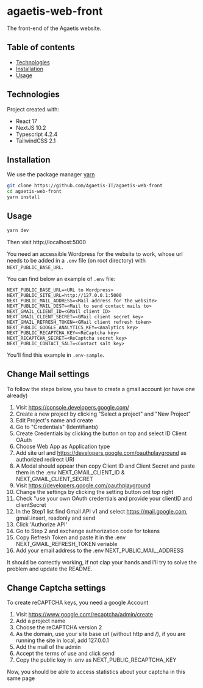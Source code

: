 # agaetis-web-front

The front-end of the Agaetis website.

## Table of contents

- [Technologies](#technologies)
- [Installation](#installation)
- [Usage](#usage)

## Technologies

Project created with:

- React 17
- NextJS 10.2
- Typescript 4.2.4
- TailwindCSS 2.1

## Installation

We use the package manager [yarn](https://yarnpkg.com/lang/en/docs/install/)

```bash
git clone https://github.com/Agaetis-IT/agaetis-web-front
cd agaetis-web-front
yarn install
```

## Usage

```bash
yarn dev
```

Then visit http://localhost:5000

You need an accessible Wordpress for the website to work, whose url needs to be added in a `.env` file (on root directory) with `NEXT_PUBLIC_BASE_URL`.

You can find below an example of `.env` file:

```
NEXT_PUBLIC_BASE_URL=<URL to Wordpress>
NEXT_PUBLIC_SITE_URL=http://127.0.0.1:5000
NEXT_PUBLIC_MAIL_ADDRESS=<Mail address for the website>
NEXT_PUBLIC_MAIL_DEST=<Mail to send contact mails to>
NEXT_GMAIL_CLIENT_ID=<GMail client ID>
NEXT_GMAIL_CLIENT_SECRET=<GMail client secret key>
NEXT_GMAIL_REFRESH_TOKEN=<GMail client refresh token>
NEXT_PUBLIC_GOOGLE_ANALYTICS_KEY=<Analytics key>
NEXT_PUBLIC_RECAPTCHA_KEY=<ReCaptcha key>
NEXT_RECAPTCHA_SECRET=<ReCaptcha secret key>
NEXT_PUBLIC_CONTACT_SALT=<Contact salt key>
```

You'll find this example in `.env-sample`.

## Change Mail settings

To follow the steps below, you have to create a gmail account (or have one already)

1. Visit https://console.developers.google.com/
2. Create a new project by clicking "Select a project" and "New Project"
3. Edit Project's name and create
4. Go to "Credentials" (Identifiants)
5. Create Credentials by clicking the button on top and select ID Client OAuth
6. Choose Web App as Application type
7. Add site url and https://developers.google.com/oauthplayground as authorized redirect URI
8. A Modal should appear then copy Client ID and Client Secret and paste them in the .env NEXT_GMAIL_CLIENT_ID & NEXT_GMAIL_CLIENT_SECRET
9. Visit https://developers.google.com/oauthplayground
10. Change the settings by clicking the setting button ont top right
11. Check "use your own OAuth credentials and provide your clientID and clientSecret
12. In the Step1 list find Gmail API v1 and select https://mail.google.com, gmail.insert, readonly and send
13. Click 'Authorize API'
14. Go to Step 2 and exchange authorization code for tokens
15. Copy Refresh Token and paste it in the .env NEXT_GMAIL_REFRESH_TOKEN veriable
16. Add your email address to the .env NEXT_PUBLIC_MAIL_ADDRESS

It should be correctly working, if not clap your hands and i'll try to solve the problem and update the README.

## Change Captcha settings

To create reCAPTCHA keys, you need a google Account

1. Visit https://www.google.com/recaptcha/admin/create
2. Add a project name
3. Choose the reCAPTCHA version 2
4. As the domain, use your site base url (without http and /), if you are running the site in local, add 127.0.0.1
5. Add the mail of the admin
6. Accept the terms of use and click send
7. Copy the public key in .env as NEXT_PUBLIC_RECAPTCHA_KEY

Now, you should be able to access statistics about your captcha in this same page

